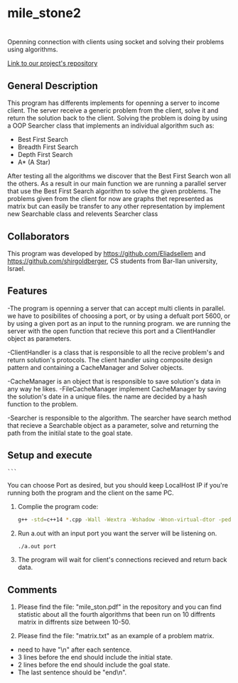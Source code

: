 # mile_stone2
# 
Openning connection with clients using socket and solving their problems using algorithms. 

 [Link to our project's repository](https://github.com/Eliadsellem/mile_stone2.git)

## General Description

This program has differents implements for openning a server to income client. 
The server receive a generic problem from the client, solve it and return the solution back to the client.
Solving the problem is doing by using a OOP Searcher class that implements an individual algorithm such as: 
 - Best First Search
 - Breadth First Search
 - Depth First Search
 - A* (A Star)
 
After testing all the algorithms we discover that the Best First Search won all the others. 
As a result in our main function we are running a parallel server that use the Best First Search algorithm to solve the given problems.
The problems given from the client for now are graphs thet represented as matrix but can easily be transfer to any other representation 
by implement new Searchable class and relevents Searcher class 

## Collaborators

This program was developed by https://github.com/Eliadsellem and https://github.com/shirgoldberger, CS students from Bar-Ilan university, Israel.


## Features
-The program is openning a server that can accept multi clients in parallel. 
we have to posibilites of choosing a port, or by using a defualt port 5600,
or by using a given port as an input to the running program.
we are running the server with the open function that recieve this port and a ClientHandler object as parameters.

-ClientHandler is a class that is responsible to all the recive problem's and return solution's protocols.
The client handler using composite design pattern and containing a CacheManager and Solver objects.

-CacheManager is an object that is responsible to save solution's data in any way he likes.
-FileCacheManager implement CacheManager by saving the solution's date in a unique files.
the name are decided by a hash function to the problem.
 
 -Searcher is responsible to the algorithm.
 The searcher have search method that recieve a Searchable object as a parameter, solve and returning the
 path from the initilal state to the goal state.
 

## Setup and execute


    ```
You can choose Port as desired, but you should keep LocalHost IP if you're running both the program and the client on the same PC.

1. Complie the program code:

    ```bash
    g++ -std=c++14 *.cpp -Wall -Wextra -Wshadow -Wnon-virtual-dtor -pedantic -o a.out -pthread
    ```

2. Run a.out with an input port you want the server will be listening on.
    ```bash
   ./a.out port
    ```
3. The program will wait for client's connections recieved and return back data.

## Comments

1. Please find the file: "mile_ston.pdf" in the repository and you can find statistic about all the fourth algorithms
that been run on 10 diffrents matrix in diffrents size between 10-50.

2. Please find the file: "matrix.txt" as an example of a problem matrix.
- need to have "\n" after each sentence.
- 3 lines before the end should include the initial state.
- 2 lines before the end should include the goal state.
- The last sentence should be "end\n".

